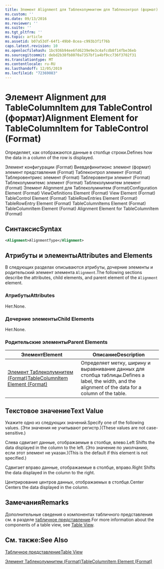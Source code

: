 ```yaml
---
title: Элемент Alignment для Таблеколумнитем для Таблеконтрол (формат) | Документация Майкрософт
ms.custom: ''
ms.date: 09/13/2016
ms.reviewer: ''
ms.suite: ''
ms.tgt_pltfrm: ''
ms.topic: article
ms.assetid: b07a53df-64f1-49b0-8cea-c993b3f1f76b
caps.latest.revision: 10
ms.openlocfilehash: 1bc936b94ee6fd6239e9e3c4afcdb8f14fbe36eb
ms.sourcegitcommit: debd2b38fb8070a7357bf1a4bf9cc736f3702f31
ms.translationtype: MT
ms.contentlocale: ru-RU
ms.lasthandoff: 12/05/2019
ms.locfileid: "72369083"
---
```

# <a name="alignment-element-for-tablecolumnitem-for-tablecontrol-format"></a><span data-ttu-id="de042-102">Элемент Alignment для TableColumnItem для TableControl (формат)</span><span class="sxs-lookup"><span data-stu-id="de042-102">Alignment Element for TableColumnItem for TableControl (Format)</span></span>

<span data-ttu-id="de042-103">Определяет, как отображаются данные в столбце строки.</span><span class="sxs-lookup"><span data-stu-id="de042-103">Defines how the data in a column of the row is displayed.</span></span>

<span data-ttu-id="de042-104">Элемент конфигурации (Format) Виевдефинитионс элемент (формат) элемент представления (Format) Таблеконтрол элемент (Format) Таблеровентриес элемент (Format) Таблеровентри элемент (Format) Таблеколумнитемс элемент (Format) Таблеколумнитем элемент (Format) Элемент Alignment для Таблеколумнитем (Format)</span><span class="sxs-lookup"><span data-stu-id="de042-104">Configuration Element (Format) ViewDefinitions Element (Format) View Element (Format) TableControl Element (Format) TableRowEntries Element (Format) TableRowEntry Element (Format) TableColumnItems Element (Format) TableColumnItem Element (Format) Alignment Element for TableColumnItem (Format)</span></span>

## <a name="syntax"></a><span data-ttu-id="de042-105">Синтаксис</span><span class="sxs-lookup"><span data-stu-id="de042-105">Syntax</span></span>

```xml
<Alignment>AlignmentType</Alignment>
```

## <a name="attributes-and-elements"></a><span data-ttu-id="de042-106">Атрибуты и элементы</span><span class="sxs-lookup"><span data-stu-id="de042-106">Attributes and Elements</span></span>

<span data-ttu-id="de042-107">В следующих разделах описываются атрибуты, дочерние элементы и родительский элемент элемента `Alignment`.</span><span class="sxs-lookup"><span data-stu-id="de042-107">The following sections describe the attributes, child elements, and parent element of the `Alignment` element.</span></span>

### <a name="attributes"></a><span data-ttu-id="de042-108">Атрибуты</span><span class="sxs-lookup"><span data-stu-id="de042-108">Attributes</span></span>

<span data-ttu-id="de042-109">Нет.</span><span class="sxs-lookup"><span data-stu-id="de042-109">None.</span></span>

### <a name="child-elements"></a><span data-ttu-id="de042-110">Дочерние элементы</span><span class="sxs-lookup"><span data-stu-id="de042-110">Child Elements</span></span>

<span data-ttu-id="de042-111">Нет.</span><span class="sxs-lookup"><span data-stu-id="de042-111">None.</span></span>

### <a name="parent-elements"></a><span data-ttu-id="de042-112">Родительские элементы</span><span class="sxs-lookup"><span data-stu-id="de042-112">Parent Elements</span></span>

|<span data-ttu-id="de042-113">Элемент</span><span class="sxs-lookup"><span data-stu-id="de042-113">Element</span></span>|<span data-ttu-id="de042-114">Описание</span><span class="sxs-lookup"><span data-stu-id="de042-114">Description</span></span>|
|-------------|-----------------|
|[<span data-ttu-id="de042-115">Элемент Таблеколумнитем (Format)</span><span class="sxs-lookup"><span data-stu-id="de042-115">TableColumnItem Element (Format)</span></span>](./tablecolumnitem-element-for-tablecolumnitems-for-tablecontrol-format.md)|<span data-ttu-id="de042-116">Определяет метку, ширину и выравнивание данных для столбца таблицы.</span><span class="sxs-lookup"><span data-stu-id="de042-116">Defines a label, the width, and the alignment of the data for a column of the table.</span></span>|

## <a name="text-value"></a><span data-ttu-id="de042-117">Текстовое значение</span><span class="sxs-lookup"><span data-stu-id="de042-117">Text Value</span></span>

<span data-ttu-id="de042-118">Укажите одно из следующих значений.</span><span class="sxs-lookup"><span data-stu-id="de042-118">Specify one of the following values.</span></span> <span data-ttu-id="de042-119">(Эти значения не учитывают регистр.)</span><span class="sxs-lookup"><span data-stu-id="de042-119">(These values are not case-sensitive.)</span></span>

<span data-ttu-id="de042-120">Слева сдвигает данные, отображаемые в столбце, влево.</span><span class="sxs-lookup"><span data-stu-id="de042-120">Left Shifts the data displayed in the column to the left.</span></span> <span data-ttu-id="de042-121">(Это значение по умолчанию, если этот элемент не указан.)</span><span class="sxs-lookup"><span data-stu-id="de042-121">(This is the default if this element is not specified.)</span></span>

<span data-ttu-id="de042-122">Сдвигает вправо данные, отображаемые в столбце, вправо.</span><span class="sxs-lookup"><span data-stu-id="de042-122">Right Shifts the data displayed in the column to the right.</span></span>

<span data-ttu-id="de042-123">Центрирование центров данных, отображаемых в столбце.</span><span class="sxs-lookup"><span data-stu-id="de042-123">Center Centers the data displayed in the column.</span></span>

## <a name="remarks"></a><span data-ttu-id="de042-124">Замечания</span><span class="sxs-lookup"><span data-stu-id="de042-124">Remarks</span></span>

<span data-ttu-id="de042-125">Дополнительные сведения о компонентах табличного представления см. в разделе [табличное представление](./creating-a-table-view.md).</span><span class="sxs-lookup"><span data-stu-id="de042-125">For more information about the components of a table view, see [Table View](./creating-a-table-view.md).</span></span>

## <a name="see-also"></a><span data-ttu-id="de042-126">См. также:</span><span class="sxs-lookup"><span data-stu-id="de042-126">See Also</span></span>

[<span data-ttu-id="de042-127">Табличное представление</span><span class="sxs-lookup"><span data-stu-id="de042-127">Table View</span></span>](./creating-a-table-view.md)

[<span data-ttu-id="de042-128">Элемент Таблеколумнитем (Format)</span><span class="sxs-lookup"><span data-stu-id="de042-128">TableColumnItem Element (Format)</span></span>](./tablecolumnitem-element-for-tablecolumnitems-for-tablecontrol-format.md)
